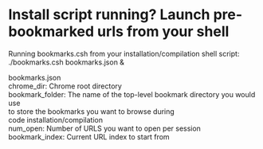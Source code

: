 Install script running? Launch pre-bookmarked urls from your shell
===================================================================

Running bookmarks.csh from your installation/compilation shell script:  
    ./bookmarks.csh bookmarks.json &
  
bookmarks.json  
    chrome_dir: Chrome root directory  
    bookmark_folder: The name of the top-level bookmark directory you would use  
                     to store the bookmarks you want to browse during  
                     code installation/compilation  
    num_open: Number of URLS you want to open per session  
    bookmark_index: Current URL index to start from  
  
  
 